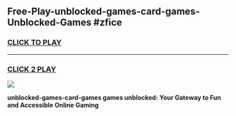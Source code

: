 
## Free-Play-unblocked-games-card-games-Unblocked-Games #zfice
<h3>
<a href="https://news.freeplayer.one?title=unblocked-games-card-games&ref=8M">CLICK TO PLAY</a></h3>
<hr>

<h3>
<a href="https://news.freeplayer.one?title=unblocked-games-card-games&ref=8M">CLICK 2 PLAY</a>
  
</h3>

<a href="https://news.freeplayer.one?title=unblocked-games-card-games&ref=8M"><img src="https://clearcache.store/games.png"></a>


**unblocked-games-card-games games unblocked: Your Gateway to Fun and Accessible Online Gaming**
